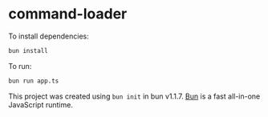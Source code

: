 # command-loader

To install dependencies:

```bash
bun install
```

To run:

```bash
bun run app.ts
```

This project was created using `bun init` in bun v1.1.7. [Bun](https://bun.sh) is a fast all-in-one JavaScript runtime.
